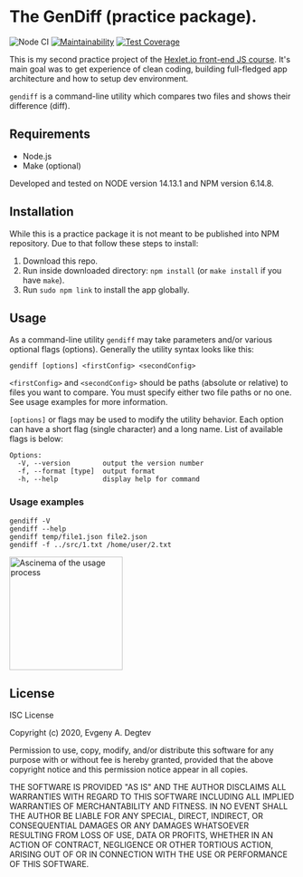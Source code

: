 # The GenDiff (practice package).

![Node CI](https://github.com/DaggLo/frontend-project-lvl2/workflows/Node%20CI/badge.svg)
[![Maintainability](https://api.codeclimate.com/v1/badges/38127cb38a1582e550d4/maintainability)](https://codeclimate.com/github/DaggLo/frontend-project-lvl2/maintainability)
[![Test Coverage](https://api.codeclimate.com/v1/badges/38127cb38a1582e550d4/test_coverage)](https://codeclimate.com/github/DaggLo/frontend-project-lvl2/test_coverage)

This is my second practice project of the [Hexlet.io front-end JS course](https://ru.hexlet.io/professions/frontend/projects/46).
It's main goal was to get experience of clean coding, building full-fledged app architecture and how to setup dev environment.

`gendiff` is a command-line utility which compares two files and shows their difference (diff).

## Requirements
- Node.js
- Make (optional)

Developed and tested on NODE version 14.13.1 and NPM version 6.14.8.

## Installation
While this is a practice package it is not meant to be published into NPM repository. Due to that follow these steps to install:
1. Download this repo.
2. Run inside downloaded directory: `npm install` (or `make install` if you have `make`).
3. Run `sudo npm link` to install the app globally.

## Usage
As a command-line utility `gendiff` may take parameters and/or various optional flags (options). Generally the utility syntax looks like this:
```
gendiff [options] <firstConfig> <secondConfig>
```

`<firstConfig>` and `<secondConfig>` should be paths (absolute or relative) to files you want to compare. You must specify either two file paths or no one. See usage examples for more information.

`[options]` or flags may be used to modify the utility behavior. Each option can have a short flag (single character) and a long name. List of available flags is below:
```
Options:
  -V, --version        output the version number
  -f, --format [type]  output format
  -h, --help           display help for command
```

### Usage examples
```
gendiff -V
gendiff --help
gendiff temp/file1.json file2.json
gendiff -f ../src/1.txt /home/user/2.txt
```

<a href="https://asciinema.org/a/r7Xyi4JDu6qp5o3rHuEELuaVk" target="_blank"><img src="https://asciinema.org/a/r7Xyi4JDu6qp5o3rHuEELuaVk.svg" alt="Ascinema of the usage process" width="200px"/></a>

## License
ISC License

Copyright (c) 2020, Evgeny A. Degtev

Permission to use, copy, modify, and/or distribute this software for any
purpose with or without fee is hereby granted, provided that the above
copyright notice and this permission notice appear in all copies.

THE SOFTWARE IS PROVIDED "AS IS" AND THE AUTHOR DISCLAIMS ALL WARRANTIES
WITH REGARD TO THIS SOFTWARE INCLUDING ALL IMPLIED WARRANTIES OF
MERCHANTABILITY AND FITNESS. IN NO EVENT SHALL THE AUTHOR BE LIABLE FOR
ANY SPECIAL, DIRECT, INDIRECT, OR CONSEQUENTIAL DAMAGES OR ANY DAMAGES
WHATSOEVER RESULTING FROM LOSS OF USE, DATA OR PROFITS, WHETHER IN AN
ACTION OF CONTRACT, NEGLIGENCE OR OTHER TORTIOUS ACTION, ARISING OUT OF
OR IN CONNECTION WITH THE USE OR PERFORMANCE OF THIS SOFTWARE.
